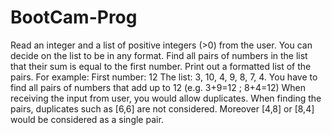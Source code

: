 # BootCam-Prog
Read an integer and a list of positive integers (>0) from the user. 
You can decide on the list to be in any format.
Find all pairs of numbers in the list that their sum is equal to the first number. 
Print out a formatted list of the pairs.
For example: First number: 12 The list: 3, 10, 4, 9, 8, 7, 4. You have to find all pairs of numbers that add up to 12 (e.g. 3+9=12 ; 8+4=12)  When receiving the input from user, you would allow duplicates. When finding the pairs, duplicates such as [6,6] are not considered. Moreover [4,8] or [8,4] would be considered as a single pair. 
